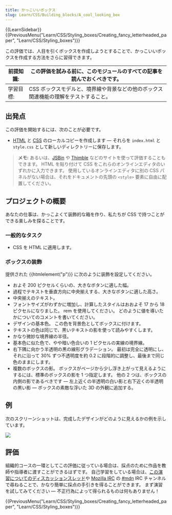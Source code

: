 ```yaml
---
title: かっこいいボックス
slug: Learn/CSS/Building_blocks/A_cool_looking_box
---
```


{{LearnSidebar}}{{PreviousMenu("Learn/CSS/Styling_boxes/Creating_fancy_letterheaded_paper", "Learn/CSS/Styling_boxes")}}

この評価では、人目を引くボックスを作成しようとすることで、かっこいいボックスを作成する方法をさらに習得できます。

| 前提知識: | この評価を試みる前に、このモジュールのすべての記事を読んでおくべきです。             |
| --------- | ------------------------------------------------------------------------------------ |
| 学習目標: | CSS ボックスモデルと、境界線や背景などの他のボックス関連機能の理解をテストすること。 |

## 出発点

この評価を開始するには、次のことが必要です。

- [HTML](https://github.com/mdn/learning-area/blob/master/css/styling-boxes/cool-information-box-start/index.html) と [CSS](https://github.com/mdn/learning-area/blob/master/css/styling-boxes/cool-information-box-start/style.css) のローカルコピーを作成します — それらを `index.html` と `style.css` として新しいディレクトリーに保存します。

> **メモ:** あるいは、[JSBin](https://jsbin.com/) や [Thimble](https://thimble.mozilla.org/) などのサイトを使って評価することもできます。 HTML を貼り付けて CSS をこれらのオンラインエディタのいずれかに入力できます。 使用しているオンラインエディタに別の CSS パネルがない場合は、それをドキュメントの先頭の `<style>` 要素に自由に配置してください。

## プロジェクトの概要

あなたの仕事は、かっこよくて装飾的な箱を作り、私たちが CSS で持つことができる楽しみを探ることです。

### 一般的なタスク

- CSS を HTML に適用します。

### ボックスの装飾

提供された {{htmlelement("p")}} に次のように装飾を設定してください。

- およそ 200 ピクセルくらいの、大きなボタンに適した幅。
- 過程でテキストを垂直方向に中央揃えする、大きなボタンに適した高さ。
- 中央揃えのテキスト。
- フォントサイズがわずかに増加し、計算したスタイルはおおよそ 17 から 18 ピクセルになりました。 rem を使用してください。 どのように値を導いたかについてのコメントを書いてください。
- デザインの基本色。 この色を背景色としてボックスに付けます。
- テキストの色は同じで、黒いテキストの影を使って読みやすくします。
- かなり微妙な境界線の半径。
- 基本色に似た色で、やや暗い色合いの 1 ピクセルの実線の境界線。
- 右下隅に向かう半透明の黒の線形グラデーション。 最初は完全に透明にし、それに沿って 30% ずつ不透明度を約 0.2 に段階的に調整し、最後まで同じ色のままにします。
- 複数のボックスの影。 ボックスがページから少し浮き上がって見えるようにするには、標準のボックスの影を 1 つ指定します。 他の 2 つは、ボックスの内側の影であるべきです — 左上近くの半透明の白い影と右下近くの半透明の黒い影 — ボックスの素敵な浮いた 3D の外観に追加する。

## 例

次のスクリーンショットは、完成したデザインがどのように見えるかの例を示しています。

![](fancy-box.png)

## 評価

組織的コースの一環としてこの評価に従っている場合は、採点のために作品を教師や指導者に渡すことができるはずです。 自己学習をしている場合は、[この演習についてのディスカッションスレッド](https://discourse.mozilla.org/t/a-cool-looking-box-assessment/24685)や [Mozilla IRC](https://wiki.mozilla.org/IRC) の [#mdn](irc://irc.mozilla.org/mdn) IRC チャンネルで尋ねることで、かなり簡単に採点の手引きを得ることができます。 まず演習を試してみてください — 不正行為によって得られるものは何もありません！

{{PreviousMenu("Learn/CSS/Styling_boxes/Creating_fancy_letterheaded_paper", "Learn/CSS/Styling_boxes")}}
